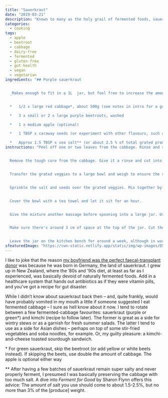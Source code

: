 ```yaml
---
title: "Sauerkraut"
date: "2019-03-21"
description: "Known to many as the holy grail of fermented foods, sauerkraut can be made simple."
categories: 
  - cooking
tags: 
  - apple
  - beetroot
  - cabbage
  - dairy-free
  - fermented
  - gluten-free
  - gut-health
  - vegan
  - vegetarian
ingredients: "## Purple sauerkraut


  _Makes enough to fit in a 1L  jar, but feel free to increase the amounts for larger vessels_


  *   1/2 x large red cabbage*, about 500g (see notes in intro for a green variation)

  *   3 x small or 2 x large purple beetroots, washed

  *   1 x medium apple (optional)

  *   1 TBSP x caraway seeds (or experiment with other flavours, such as cumin or fennel)

  *   Approx 1.5 TBSP x sea salt** (or about 2.5 % of total grated produce weight, see notes in intro)"
instructions: "Peel off one or two leaves from the cabbage. Rinse and set aside.


  Remove the tough core from the cabbage. Give it a rinse and cut into segments, small enough to fit into the chute of your food processor when using the grater option. Cut the beetroots and apple to fit, too, then feed everything into the food processor. If you don't have a food processor, grate the lot by hand.


  Transfer the grated veggies to a large bowl and weigh to ensure the salt-to-produce ratio is correct.


  Sprinkle the salt and seeds over the grated veggies. Mix together by hand, giving the veggies a bit of a massage as you go. A rubber glove can come in handy here, especially when using red beetroot.


  Cover the bowl with a tea towel and let it sit for an hour.


  Give the mixture another massage before spooning into a large jar. Use the spoon (or your fist, if your hand fits in the jar's opening) to push the mixture down as you go to release the juices. Keep pressing down until the juices rise above the cabbage mixture.


  Make sure there's around 3 cm of space at the top of the jar. Cut the reserved cabbage leaves to fit the jar, then place on top of the cabbage mixture. Press the mixture down once more, then place something on top to make sure the liquid line stays above the cabbage before securing the jar with its lid. I use a smaller jar or cup as a weight, but see whatever works best for you. Apparently a (clean) rock or a plastic bag filled with water will also do the trick.


  Leave the jar on the kitchen bench for around a week, although in warmer weather you could start taste-testing from around five days as fermentation will happen faster. You're looking for the sour flavours to start outweighing the saltiness. When you find that balance, remove the cabbage leaves from the top and shift the jar to the fridge until you're ready to eat it. It will keep for several months."
sfeaturedImage: "https://cwn-static.netlify.app/static/img/wp-images/DSC_0271-1.jpg"
---
```


I like to joke that the reason [my boyfriend was the perfect faecal-transplant donor](https://cookingwithnothing.com/who-gives-a-shit/) was because he was born in Germany, the land of sauerkraut. I grew up in New Zealand, where the ’80s and ’90s diet, at least as far as I experienced, was basically devoid of naturally fermented foods. Add in a healthcare system that hands out antibiotics as if they were vitamin pills, and you’ve got a recipe for gut disaster.

While I didn’t know about sauerkraut back then – and, quite frankly, would have probably vomited in my mouth a little if someone suggested I eat fermented cabbage – I sure as hell know about it now. I tend to rotate between a few fermented-cabbage favourites: sauerkraut (purple or green\*) and kimchi (recipe to follow later). The former is great as a side for wintry stews or as a garnish for fresh summer salads. The latter I tend to use as a side for Asian dishes – perhaps on top of some stir-fried vegetables and soba noodles, for example. Or, my guilty pleasure: a kimchi-and-cheese toasted sourdough sandwich.

\* For green sauerkraut, skip the beetroot (or add yellow or white beets instead). If skipping the beets, use double the amount of cabbage. The apple is optional either way

\*\* After having a few batches of sauerkraut remain super salty and never properly ferment, I presumed I was basically preserving the cabbage with too much salt. A dive into _Ferment for Good_ by Sharon Flynn offers this advice: The amount of salt you use should come to about 1.5-2.5%, but no more than 3% of the \[produce\] weight.
